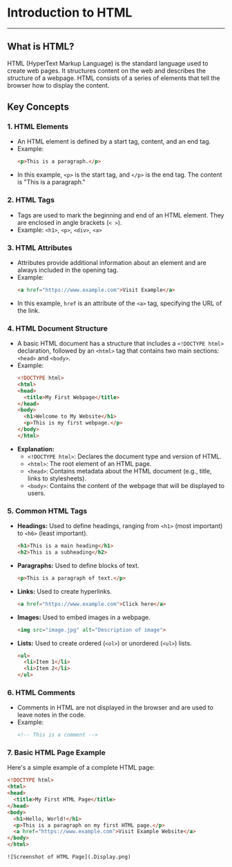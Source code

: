 # Introduction to HTML

---

## What is HTML?

HTML (HyperText Markup Language) is the standard language used to create web pages. It structures content on the web and describes the structure of a webpage. HTML consists of a series of elements that tell the browser how to display the content.

## Key Concepts

### 1. HTML Elements
- An HTML element is defined by a start tag, content, and an end tag.
- Example:
    ```html
    <p>This is a paragraph.</p>
    ```
- In this example, `<p>` is the start tag, and `</p>` is the end tag. The content is "This is a paragraph."

### 2. HTML Tags
- Tags are used to mark the beginning and end of an HTML element. They are enclosed in angle brackets (`< >`).
- Example: `<h1>`, `<p>`, `<div>`, `<a>`

### 3. HTML Attributes
- Attributes provide additional information about an element and are always included in the opening tag.
- Example:
    ```html
    <a href="https://www.example.com">Visit Example</a>
    ```
- In this example, `href` is an attribute of the `<a>` tag, specifying the URL of the link.

### 4. HTML Document Structure
- A basic HTML document has a structure that includes a `<!DOCTYPE html>` declaration, followed by an `<html>` tag that contains two main sections: `<head>` and `<body>`.
- Example:
    ```html
    <!DOCTYPE html>
    <html>
    <head>
      <title>My First Webpage</title>
    </head>
    <body>
      <h1>Welcome to My Website</h1>
      <p>This is my first webpage.</p>
    </body>
    </html>
    ```
- **Explanation:**
  - `<!DOCTYPE html>`: Declares the document type and version of HTML.
  - `<html>`: The root element of an HTML page.
  - `<head>`: Contains metadata about the HTML document (e.g., title, links to stylesheets).
  - `<body>`: Contains the content of the webpage that will be displayed to users.

### 5. Common HTML Tags

- **Headings:** Used to define headings, ranging from `<h1>` (most important) to `<h6>` (least important).
    ```html
    <h1>This is a main heading</h1>
    <h2>This is a subheading</h2>
    ```
- **Paragraphs:** Used to define blocks of text.
    ```html
    <p>This is a paragraph of text.</p>
    ```
- **Links:** Used to create hyperlinks.
    ```html
    <a href="https://www.example.com">Click here</a>
    ```
- **Images:** Used to embed images in a webpage.
    ```html
    <img src="image.jpg" alt="Description of image">
    ```
- **Lists:** Used to create ordered (`<ol>`) or unordered (`<ul>`) lists.
    ```html
    <ul>
      <li>Item 1</li>
      <li>Item 2</li>
    </ul>
    ```

### 6. HTML Comments
- Comments in HTML are not displayed in the browser and are used to leave notes in the code.
- Example:
    ```html
    <!-- This is a comment -->
    ```

### 7. Basic HTML Page Example

Here's a simple example of a complete HTML page:
```html
<!DOCTYPE html>
<html>
<head>
  <title>My First HTML Page</title>
</head>
<body>
  <h1>Hello, World!</h1>
  <p>This is a paragraph on my first HTML page.</p>
  <a href="https://www.example.com">Visit Example Website</a>
</body>
</html>

![Screenshot of HTML Page](.Display.png)

